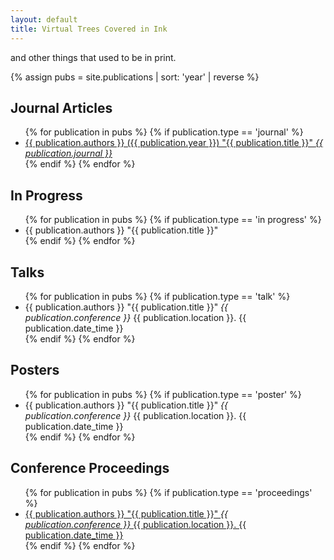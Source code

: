 ```yaml
---
layout: default
title: Virtual Trees Covered in Ink
---
```


and other things that used to be in print.

{% assign pubs = site.publications | sort: 'year' | reverse %}

<h2>Journal Articles</h2>

<div class="pub-container">
	<ul>
		{% for publication in pubs %}
			{% if publication.type == 'journal' %}
				<li>     				
					<a href="{{ publication.doi }}">
					{{ publication.authors }} ({{ publication.year }}) "{{ publication.title }}" <i>{{ publication.journal }}</i>
					</a>
				</li> 
			{% endif %}
		{% endfor %}
	</ul>
</div>

<h2>In Progress</h2>

<div class="pub-container">
	<ul>
		{% for publication in pubs %}
			{% if publication.type == 'in progress' %}
      				<li>
					{{ publication.authors }} "{{ publication.title }}"
				</li> 
			{% endif %}
		{% endfor %}
	</ul>
</div>

<h2>Talks</h2>

<div class="pub-container">
	<ul>
		{% for publication in pubs %}
			{% if publication.type == 'talk' %}
      				<li>
					{{ publication.authors }} "{{ publication.title }}" <i>{{ publication.conference }}</i> {{ publication.location }}. {{ publication.date_time }}
				</li>
			{% endif %}
		{% endfor %}
	</ul>
</div>

<h2>Posters</h2>

<div class="pub-container">
	<ul>
		{% for publication in pubs %}
			{% if publication.type == 'poster' %}
      				<li>
					{{ publication.authors }} "{{ publication.title }}" <i>{{ publication.conference }}</i> {{ publication.location }}. {{ publication.date_time }}
				</li> 
			{% endif %}
		{% endfor %}
	</ul>
</div>

<h2>Conference Proceedings</h2>

<div class="pub-container">
	<ul>
		{% for publication in pubs %}
			{% if publication.type == 'proceedings' %}
				<li>      			
					<a href="{{ publication.doi }}">
						{{ publication.authors }} "{{ publication.title }}" <i>{{ publication.conference }}</i> {{ publication.location }}. {{ publication.date_time }}
					</a>
				</li> 
			{% endif %}
		{% endfor %}
	</ul>
</div>
